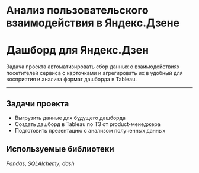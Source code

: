 # Анализ пользовательского взаимодействия в Яндекс.Дзене

# Дашборд для Яндекс.Дзен
Задача проекта автоматизировать сбор данных о взаимодействиях посетителей сервиса с карточками и агрегировать их в удобный для восприятия и анализа формат дашборда в Tableau.  
___
## Задачи проекта  
* Выгрузить данные для будущего дашборда
* Создать дашборд в Tableau по ТЗ от product-менеджера
* Подготовить презентацию с анализом полученных данных

## Используемые библиотеки
*Pandas*, *SQLAlchemy*, *dash*